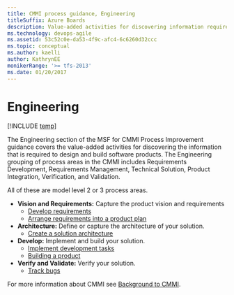 ```yaml
---
title: CMMI process guidance, Engineering
titleSuffix: Azure Boards
description: Value-added activities for discovering information required to design and build software products - Team Foundation Server (TFS)
ms.technology: devops-agile
ms.assetid: 53c52c0e-da53-4f9c-afc4-6c6260d32ccc
ms.topic: conceptual
ms.author: kaelli
author: KathrynEE
monikerRange: '>= tfs-2013'
ms.date: 01/20/2017
---
```


# Engineering

[!INCLUDE [temp](../../../includes/version-all.md)]

The Engineering section of the MSF for CMMI Process Improvement guidance covers the value-added activities for discovering the information that is required to design and build software products. The Engineering grouping of process areas in the CMMI includes Requirements Development, Requirements Management, Technical Solution, Product Integration, Verification, and Validation. 

All of these are model level 2 or 3 process areas.  
  

- **Vision and Requirements:** Capture the product vision and requirements  
	- [Develop requirements](guidance-develop-requirements.md)
	- [Arrange requirements into a product plan](arrange-requirements-into-a-product-plan.md)  
- **Architecture:** Define or capture the architecture of your solution.  
	- [Create a solution architecture](guidance-create-solution-architecture.md)   
- **Develop:** Implement and build your solution.  
	- [Implement development tasks](guidance-implement-development-tasks.md)  
	- [Building a product](guidance-build-product.md)
- **Verify and Validate:** Verify your solution.
	- [Track bugs](track-bugs.md)  

For more information about CMMI see [Background to CMMI](guidance-background-to-cmmi.md).  